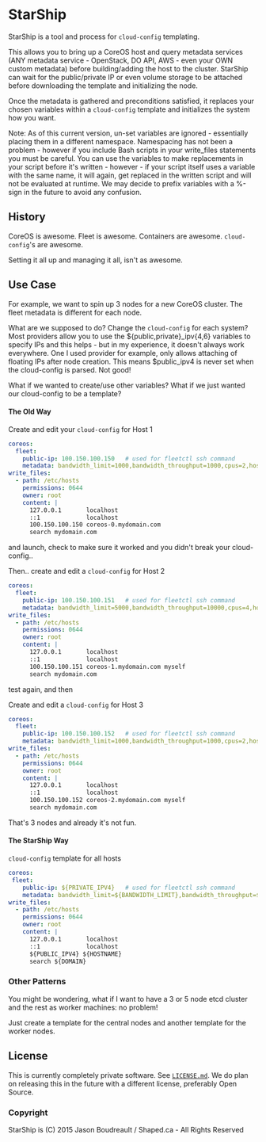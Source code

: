 # StarShip

StarShip is a tool and process for ``cloud-config`` templating.

This allows you to bring up a CoreOS host and query metadata services (ANY metadata service - OpenStack, DO API, AWS - even your OWN custom metadata) before building/adding the host to the cluster. StarShip can wait for the public/private IP or even volume storage to be attached before downloading the template and initializing the node.

Once the metadata is gathered and preconditions satisfied, it replaces your chosen variables within a ``cloud-config`` template and initializes the system how you want.

Note: As of this current version, un-set variables are ignored - essentially placing them in a different namespace. Namespacing has not been a problem - however if you include Bash scripts in your write_files statements you must be careful. You can use the variables to make replacements in your script before it's written - however - if your script itself uses a variable with the same name, it will again, get replaced in the written script and will not be evaluated at runtime. We may decide to prefix variables with a %-sign in the future to avoid any confusion.

## History

CoreOS is awesome. Fleet is awesome. Containers are awesome. ``cloud-config``'s are awesome.

Setting it all up and managing it all, isn't as awesome.

## Use Case

For example, we want to spin up 3 nodes for a new CoreOS cluster. The fleet metadata is different for each node.

What are we supposed to do? Change the ``cloud-config`` for each system? Most providers allow you to use the ${public,private}_ipv{4,6} variables to specify IPs and this helps - but in my experience, it doesn't always work everywhere. One I used provider for example, only allows attaching of floating IPs after node creation. This means $public_ipv4 is never set when the cloud-config is parsed. Not good!

What if we wanted to create/use other variables? What if we just wanted our cloud-config to be a template?

#### The Old Way

Create and edit your ``cloud-config`` for Host 1
```yaml
coreos:
  fleet:
    public-ip: 100.150.100.150   # used for fleetctl ssh command
    metadata: bandwidth_limit=1000,bandwidth_throughput=1000,cpus=2,host=core-os0.mydomain.com,memory=4096,provider=myhost,region=ca-west,storage_size=20,role=central
write_files:
  - path: /etc/hosts
    permissions: 0644
    owner: root
    content: |
      127.0.0.1       localhost
      ::1             localhost
      100.150.100.150 coreos-0.mydomain.com 
      search mydomain.com
```

and launch, check to make sure it worked and you didn't break your cloud-config..

Then.. create and edit a ``cloud-config`` for Host 2

```yaml
coreos:
  fleet:
    public-ip: 100.150.100.151   # used for fleetctl ssh command
    metadata: bandwidth_limit=5000,bandwidth_throughput=10000,cpus=4,host=core-os1.mydomain.com,memory=16384,provider=myhost,region=ca-west,storage_size=200,role=central,role=compute
write_files:
  - path: /etc/hosts
    permissions: 0644
    owner: root
    content: |
      127.0.0.1       localhost
      ::1             localhost
      100.150.100.151 coreos-1.mydomain.com myself
      search mydomain.com
```

test again, and then

Create and edit a ``cloud-config`` for Host 3
```yaml
coreos:
  fleet:
    public-ip: 100.150.100.152   # used for fleetctl ssh command
    metadata: bandwidth_limit=1000,bandwidth_throughput=1000,cpus=2,host=core-os0.mydomain.com,memory=4096,provider=myhost,region=ca-west,storage_size=20,role=central
write_files:
  - path: /etc/hosts
    permissions: 0644
    owner: root
    content: |
      127.0.0.1       localhost
      ::1             localhost
      100.150.100.152 coreos-2.mydomain.com myself 
      search mydomain.com
```

That's 3 nodes and already it's not fun.

#### The StarShip Way

``cloud-config`` template for all hosts
```yaml
coreos:
 fleet:
    public-ip: ${PRIVATE_IPV4}   # used for fleetctl ssh command
    metadata: bandwidth_limit=${BANDWIDTH_LIMIT},bandwidth_throughput=${BANDWIDTH_THROUGHPUT},cpus=${PROCESSORS},host=${HOSTNAME},memory=${MEMORY},provider=${PROVIDER},region=${REGION},storage_size=${INTERNAL_STORAGE},storage_type=${INTERNAL_STORAGE_TYPE},role=${ROLE},block_storage_size=${BLOCK_STORAGE_SIZE},block_storage_type=${BLOCK_STORAGE_TYPE},private_ip=${PRIVATE_IPV4},public_ip=${PUBLIC_IPV4}
write_files:
  - path: /etc/hosts
    permissions: 0644
    owner: root
    content: |
      127.0.0.1       localhost
      ::1             localhost
      ${PUBLIC_IPV4} ${HOSTNAME}    
      search ${DOMAIN}
```

### Other Patterns

You might be wondering, what if I want to have a 3 or 5 node etcd cluster and the rest as worker machines: no problem!

Just create a template for the central nodes and another template for the worker nodes. 

## License
This is currently completely private software. See <a href="LICENSE.md">``LICENSE.md``</a>. We do plan on releasing this in the future with a different license, preferably Open Source.

### Copyright
StarShip is (C) 2015 Jason Boudreault / Shaped.ca - All Rights Reserved
